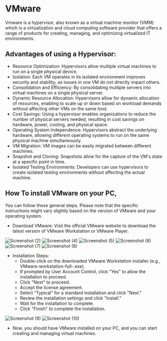 # VMware

Vmware is a hypervisor, also known as a virtual machine monitor (VMM) which is a virtualization and cloud computing software provider that offers a range of products for creating, managing, and optimizing virtualized IT environments. 

## Advantages of using a Hypervisor:

- Resource Optimization: Hypervisors allow multiple virtual machines to run on a single physical device.
- Isolation: Each VM operates in its isolated environment improves security and stability, as issues in one VM do not directly impact others.
- Consolidation and Efficiency: By consolidating multiple servers into virtual machines on a single physical server.
- Dynamic Resource Allocation: Hypervisors allow for dynamic allocation of resources, enabling to scale up or down based on workload demands without affecting other VMs on the same host.
- Cost Savings: Using a hypervisor enables organizations to reduce the number of physical servers needed, resulting in cost savings on hardware, power, cooling, and physical space.
- Operating System Independence: Hypervisors abstract the underlying hardware, allowing different operating systems to run on the same physical machine simultaneously.
- VM Migration: VM images can be easily migrated between different machines.
- Snapshot and Cloning: Snapshots allow for the capture of the VM's state at a specific point in time.
- Isolated Testing Environments: Developers can use hypervisors to create isolated testing environments without affecting the actual machine.

## How To install VMware on your PC, 

You can follow these general steps. Please note that the specific instructions might vary slightly based on the version of VMware and your operating system.

- Download VMware: Visit the official VMware website to download the latest version of VMware Workstation or VMware Player.

![Screenshot (2)](https://github.com/Agnesh-K/VMware/assets/154126091/766e795d-cace-4f64-99aa-e0adcda15430)
![Screenshot (4)](https://github.com/Agnesh-K/VMware/assets/154126091/a017e730-8daf-4c60-abbb-272e37df4ebb)
![Screenshot (5)](https://github.com/Agnesh-K/VMware/assets/154126091/adaa0c52-395d-4d71-a955-b5a8a64e1a96)
![Screenshot (6)](https://github.com/Agnesh-K/VMware/assets/154126091/e9c7ffc9-5e85-4da3-b238-710478295cbf)
![Screenshot (7)](https://github.com/Agnesh-K/VMware/assets/154126091/36aa5f50-1336-441e-8d5d-6f0d13d8b38d)
![Screenshot (8)](https://github.com/Agnesh-K/VMware/assets/154126091/b7b7c6ed-88ba-4998-8302-f3874af9d420)

- Installation Steps:
  - Double-click on the downloaded VMware Workstation installer (e.g., VMware-workstation-full-<version>.exe).
  - If prompted by User Account Control, click "Yes" to allow the installation to proceed.
  - Click "Next" to proceed.
  - Accept the license agreement. 
  - Select "Typical" for a standard installation and click "Next."
  - Review the installation settings and click "Install."
  - Wait for the installation to complete.
  - Click "Finish" to complete the installation.
  
![Screenshot (9)](https://github.com/Agnesh-K/VMware/assets/154126091/f90a9a1c-2379-424b-a3d5-0c99460d89fc)
![Screenshot (10)](https://github.com/Agnesh-K/VMware/assets/154126091/c9984971-6852-4b3f-99ea-124d2154337c)

  - Now, you should have VMware installed on your PC, and you can start creating and managing virtual machines. 

